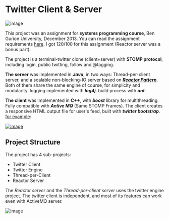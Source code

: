 # Twitter Client & Server

![image](https://dl.dropboxusercontent.com/u/4041100/github/twitter.jpg)

This project was an assignment for **systems programming course**, Ben Gurion University, December 2013. You can read the assignment requirements [here](http://www.cs.bgu.ac.il/~spl141/wiki.files/assignment4_ver2.pdf). I got 120/100 for this assignment (Reactor server was a bonus part).

The project is a terminal-twitter clone (client+server) with **STOMP protocol**, including login, public twitting, follow and @tagging.

**The server** was implemented in ***Java***, in two ways: Thread-per-client server, and a scalable non-blocking-IO server based on ***[Reactor Pattern](http://en.wikipedia.org/wiki/Reactor_pattern)***. Both of them share the same engine of course, for simplicity and modularity. logging implemented with ***log4j***. build process with ***ant***.

**The client** was implemented in **C++**, with ***boost*** library for multithreading. Fully compatible with ***Active MQ*** (Same STOMP Frames). 
The client creates a responsive HTML output file for user's feed, built with ***twitter bootstrap***. [for example](http://www.cs.bgu.ac.il/~lidanh/lidan.html):

[![image](https://dl.dropboxusercontent.com/u/4041100/github/twitter_client.jpg)](http://www.cs.bgu.ac.il/~lidanh/lidan.html)


## Project Structure

The project has 4 sub-projects:

* Twitter Client
* Twitter Engine
* Thread-per-Client
* Reactor Server

The *Reactor server* and the *Thread-per-client server* uses the twitter engine project. The twitter client is independent, and most of its features can work even with ActiveMQ server.


![image](https://dl.dropboxusercontent.com/u/4041100/github/twitter_tech.jpg)
